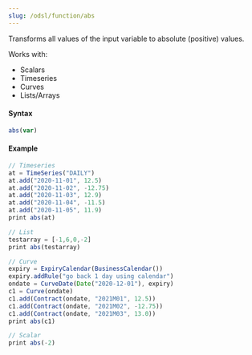 ```yaml
---
slug: /odsl/function/abs
---
```

Transforms all values of the input variable to absolute (positive) values.

Works with:
* Scalars
* Timeseries
* Curves
* Lists/Arrays

#### Syntax
```js
abs(var)
```
#### Example
```js
// Timeseries
at = TimeSeries("DAILY")
at.add("2020-11-01", 12.5)
at.add("2020-11-02", -12.75)
at.add("2020-11-03", 12.9)
at.add("2020-11-04", -11.5)
at.add("2020-11-05", 11.9)
print abs(at)

// List
testarray = [-1,6,0,-2]
print abs(testarray)

// Curve
expiry = ExpiryCalendar(BusinessCalendar())
expiry.addRule("go back 1 day using calendar")
ondate = CurveDate(Date("2020-12-01"), expiry)
c1 = Curve(ondate)
c1.add(Contract(ondate, "2021M01", 12.5))
c1.add(Contract(ondate, "2021M02", -12.75))
c1.add(Contract(ondate, "2021M03", 13.0))
print abs(c1)

// Scalar
print abs(-2)
```
